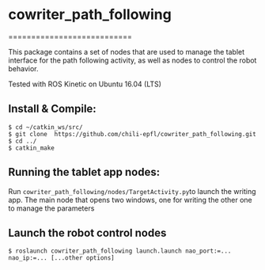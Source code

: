 # cowriter_path_following
===========================

This package contains a set of nodes that are used to manage the tablet interface for the path following activity, as well as nodes to control the robot behavior.

Tested with ROS Kinetic on Ubuntu 16.04 (LTS)

Install & Compile:
---------------
```
$ cd ~/catkin_ws/src/
$ git clone  https://github.com/chili-epfl/cowriter_path_following.git
$ cd ../
$ catkin_make
```

Running the tablet app nodes:
---------------
Run `cowriter_path_following/nodes/TargetActivity.py`to launch the writing app. 
The main node that opens two windows, one for writing the other one to manage the parameters


Launch the robot control nodes
-----------------------------

```
$ roslaunch cowriter_path_following launch.launch nao_port:=... nao_ip:=... [...other options]

```
